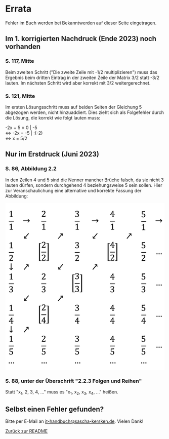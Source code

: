 # Errata #
Fehler im Buch werden bei Bekanntwerden auf dieser Seite eingetragen.
## Im 1. korrigierten Nachdruck (Ende 2023) noch vorhanden ##

### S. 117, Mitte ###
Beim zweiten Schritt ("Die zweite Zeile mit -1/2 multiplizieren") muss das Ergebnis beim dritten Eintrag in der zweiten Zeile der Matrix 3/2 statt -3/2 lauten. Im nächsten Schritt wird aber korrekt mit 3/2 weitergerechnet.

### S. 121, Mitte ###
Im ersten Lösungsschritt muss auf beiden Seiten der Gleichung 5 abgezogen werden, nicht hinzuaddiert. Dies zieht sich als Folgefehler durch die Lösung, die korrekt wie folgt lauten muss:

-2x + 5 = 0 | -5<br />
<=> -2x = -5 | :(-2)<br />
<=> x = 5/2

## Nur im Erstdruck (Juni 2023) ##

### S. 86, Abbildung 2.2 ###
In den Zeilen 4 und 5 sind die Nenner mancher Brüche falsch, da sie nicht 3 lauten dürfen, sondern durchgehend 4 beziehungsweise 5 sein sollen. Hier zur Veranschaulichung eine alternative und korrekte Fassung der Abbildung:

![Cantors erstes Diagonalargument, das alle Brüche in eine unendlich große Tabelle schreibt und die Brüche anschließend diagonal abzählt, um sie alle auf die natürlichen Zahlen abzubilden](cantor-diagonal-1.png)

### S. 88, unter der Überschrift "2.2.3 Folgen und Reihen" ###
Statt "x<sub>1</sub>, 2, 3, 4, ..." muss es "x<sub>1</sub>, x<sub>2</sub>, x<sub>3</sub>, x<sub>4</sub>, ..." heißen.

## Selbst einen Fehler gefunden? ##
Bitte per E-Mail an [it-handbuch@sascha-kersken.de](mailto:it-handbuch@sascha-kersken.de). Vielen Dank!

[Zurück zur README](README.md)
